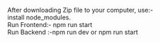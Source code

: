 After downloading Zip file to your computer, use:-<br>
install node_modules. <br>
Run Frontend:- npm run start<br>
Run Backend :-npm run dev or npm run start
